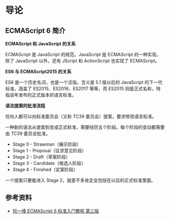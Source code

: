 # 导论

## ECMAScript 6 简介

**ECMAScript 和 JavaScript 的关系**

ECMAScript 是 JavaScript 的规范，JavaScript 是 ECMAScript 的一种实现。除了 JavaScript 以外，还有 JScript 和 ActionScript 也实现了 ECMAScript。

**ES6 与 ECMAScript2015 的关系**

ES6 是一个历史名词，也是一个泛指，含义是 5.1 版以后的 JavaScript 的下一代标准，涵盖了 ES2015、ES2016、ES2017 等等，而 ES2015 则是正式名称，特指该年发布的正式版本的语言标准。

**语法提案的批准流程**

任何人都可以向标准委员会（又称 TC39 委员会）提案，要求修改语言标准。

一种新的语法从提案到变成正式标准，需要经历五个阶段。每个阶段的变动都需要由 TC39 委员会批准。

- Stage 0 - Strawman（展示阶段）
- Stage 1 - Proposal（征求意见阶段）
- Stage 2 - Draft（草案阶段）
- Stage 3 - Candidate（候选人阶段）
- Stage 4 - Finished（定案阶段）

一个提案只要能进入 Stage 2，就差不多肯定会包括在以后的正式标准里面。

## 参考资料

- [阮一峰 ECMAScript 6 标准入门教程 第三版](https://www.bookstack.cn/read/es6-3rd/sidebar.md)